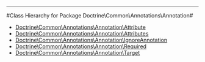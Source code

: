 - - -

#Class Hierarchy for Package Doctrine\Common\Annotations\Annotation#<ul>
<li><a href="https://github.com/JeyDotC/Hirudo-docs/blob/master/doctrine/common/annotations/annotation/attribute.md">Doctrine\Common\Annotations\Annotation\Attribute</a></li>
<li><a href="https://github.com/JeyDotC/Hirudo-docs/blob/master/doctrine/common/annotations/annotation/attributes.md">Doctrine\Common\Annotations\Annotation\Attributes</a></li>
<li><a href="https://github.com/JeyDotC/Hirudo-docs/blob/master/doctrine/common/annotations/annotation/ignoreannotation.md">Doctrine\Common\Annotations\Annotation\IgnoreAnnotation</a></li>
<li><a href="https://github.com/JeyDotC/Hirudo-docs/blob/master/doctrine/common/annotations/annotation/required.md">Doctrine\Common\Annotations\Annotation\Required</a></li>
<li><a href="https://github.com/JeyDotC/Hirudo-docs/blob/master/doctrine/common/annotations/annotation/target.md">Doctrine\Common\Annotations\Annotation\Target</a></li>
</ul>
